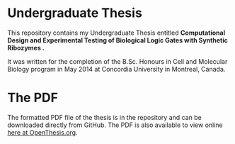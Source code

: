 # Undergraduate Thesis

This repository contains my Undergraduate Thesis entitled **Computational Design and Experimental Testing of Biological Logic Gates with Synthetic Ribozymes .**

It was written for the completion of the B.Sc. Honours in Cell and Molecular Biology program in May 2014 at Concordia University in Montreal, Canada.

# The PDF 

The formatted PDF file of the thesis is in the repository and can be downloaded directly from GitHub. The PDF is also available to view online [here at OpenThesis.org](http://www.openthesis.org/document/view/601877_0.pdf).


